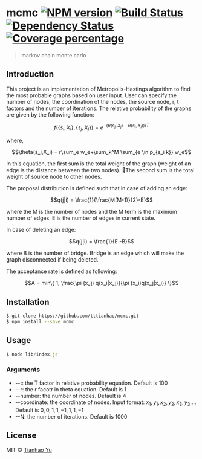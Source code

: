# mcmc [![NPM version][npm-image]][npm-url] [![Build Status][travis-image]][travis-url] [![Dependency Status][daviddm-image]][daviddm-url] [![Coverage percentage][coveralls-image]][coveralls-url]
> markov chain monte carlo

## Introduction

This project is an implementation of Metropolis-Hastings algorithm to find the most probable graphs based on user input. User can specify the number of nodes, the coordination of the nodes, the source node, r, t factors and the number of iterations. The relative probability of the graphs are given by the following function:

$$ f ( \{ s_i , X_i \}, \{s_j , X_j\}) = e^{-(\theta(s_j,X_j) - \theta(s_i,X_i))/T} $$

where,

$$\theta(s_i,X_i) = r\sum_e w_e+\sum_k^M \sum_{e \in p_{s_i k}} w_e$$

In this equation, the first sum is the total weight of the graph (weight of an edge is the distance between the two nodes). The second sum is the total weight of source node to other nodes.

The proposal distribution is defined such that in case of adding an edge:

$$q(j|i) = \frac{1}{\frac{M(M-1)}{2}-E}$$

where the M is the number of nodes and the M term is the maximum number of edges. E is the number of edges in current state.

In case of deleting an edge:

$$q(j|i) = \frac{1}{E -B}$$

where B is the number of bridge. Bridge is an edge which will make the graph disconnected if being deleted.

The acceptance rate is defined as following:

$$A = min\{ 1, \frac{\pi (x_j) q(x_i|x_j)}{\pi (x_i)q(x_j|x_i)} \}$$

## Installation

```sh
$ git clone https://github.com/tttianhao/mcmc.git
$ npm install --save mcmc
```

## Usage

```js
$ node lib/index.js
```

### Arguments

* --t: the T factor in relative probability equation. Default is 100
* --r: the r facotr in theta equation. Default is 1
* --number: the number of nodes. Default is 4
* --coordinate: the coordinate of nodes. Input format: $x_1,y_1,x_2,y_2,x_3,y_3...$. Default is $0,0,1,1,-1,1,1,-1$
* --N: the number of iterations. Default is 1000

## License

MIT © [Tianhao Yu]()


[npm-image]: https://badge.fury.io/js/mcmc.svg
[npm-url]: https://npmjs.org/package/mcmc
[travis-image]: https://travis-ci.org/tttianhao/mcmc.svg?branch=master
[travis-url]: https://travis-ci.org/tttianhao/mcmc
[daviddm-image]: https://david-dm.org/tttianhao/mcmc.svg?theme=shields.io
[daviddm-url]: https://david-dm.org/tttianhao/mcmc
[coveralls-image]: https://coveralls.io/repos/tttianhao/mcmc/badge.svg
[coveralls-url]: https://coveralls.io/r/tttianhao/mcmc
